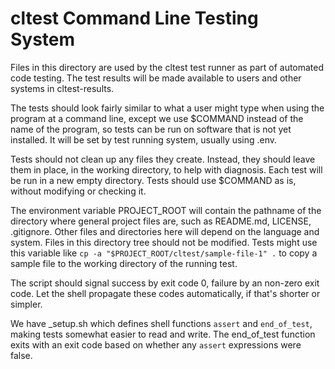 # cltest Command Line Testing System

Files in this directory are used by the cltest test runner as part of automated code testing. The test results will be made available to users and other systems in cltest-results.

The tests should look fairly similar to what a user might type when using the program at a command line, except we use $COMMAND instead of the name of the program, so tests can be run on software that is not yet installed. It will be set by test running system, usually using .env.

Tests should not clean up any files they create. Instead, they should leave them in place, in the working directory, to help with diagnosis. Each test will be run in a new empty directory. Tests should use $COMMAND as is, without modifying or checking it.

The environment variable PROJECT_ROOT will contain the pathname of the directory where general project files are, such as README.md, LICENSE, .gitignore. Other files and directories here will depend on the language and system. Files in this directory tree should not be modified. Tests might use this variable like `cp -a "$PROJECT_ROOT/cltest/sample-file-1" .` to copy a sample file to the working directory of the running test.

The script should signal success by exit code 0, failure by an non-zero exit code. Let the shell propagate these codes automatically, if that's shorter or simpler.

We have _setup.sh which defines shell functions `assert` and `end_of_test`, making tests somewhat easier to read and write. The end_of_test function exits with an exit code based on whether any `assert` expressions were false.
